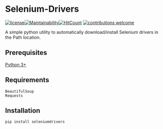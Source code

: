 # Selenium-Drivers
[![license](https://img.shields.io/badge/License-GPL%20v3-blue.svg)](https://github.com/navchandar/SeleniumDrivers/blob/master/LICENSE.txt)[![Maintainability](https://api.codeclimate.com/v1/badges/0a884c98d7840c3b27a4/maintainability)](https://codeclimate.com/github/navchandar/SeleniumDrivers/maintainability)[![HitCount](http://hits.dwyl.io/navchandar/SeleniumDrivers.svg)](http://hits.dwyl.io/navchandar/SeleniumDrivers) [![contributions welcome](https://img.shields.io/badge/contributions-welcome-brightgreen.svg?style=flat)](https://github.com/navchandar/SeleniumDrivers/issues)

A simple python utility to automatically download/install Selenium drivers in the Path location.


## Prerequisites
[Python 3+](https://www.python.org/downloads/)

## Requirements
    BeautifulSoup
    Requests

## Installation
`pip install seleniumdrivers`
